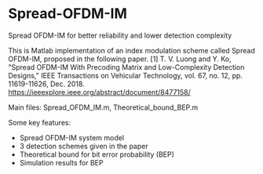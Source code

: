 # Spread-OFDM-IM
Spread OFDM-IM for better reliability and lower detection complexity 

This is Matlab implementation of an index modulation scheme called Spread OFDM-IM, proposed in the following paper. 
[1] T. V. Luong and Y. Ko, "Spread OFDM-IM With Precoding Matrix and Low-Complexity Detection Designs," IEEE Transactions on Vehicular Technology, vol. 67, no. 12, pp. 11619-11626, Dec. 2018. https://ieeexplore.ieee.org/abstract/document/8477158/

Main files: Spread_OFDM_IM.m, Theoretical_bound_BEP.m

Some key features:
- Spread OFDM-IM system model
- 3 detection schemes given in the paper
- Theoretical bound for bit error probability (BEP)
- Simulation results for BEP
